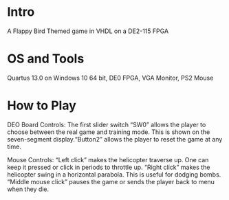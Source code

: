# Intro
A Flappy Bird Themed game in VHDL on a DE2-115 FPGA

# OS and Tools
Quartus 13.0 on Windows 10 64 bit, DE0 FPGA, VGA Monitor, PS2 Mouse

# How to Play
DEO Board Controls: The first slider switch “SW0” allows
the player to choose between the real game and training mode.
This is shown on the seven-segment display.“Button2”
allows the player to reset the game at any time.

Mouse Controls: “Left click” makes the helicopter traverse
up. One can keep it pressed or click in periods to throttle up.
“Right click” makes the helicopter swing in a horizontal
parabola. This is useful for dodging bombs. “Middle mouse
click” pauses the game or sends the player back to menu when
they die.
